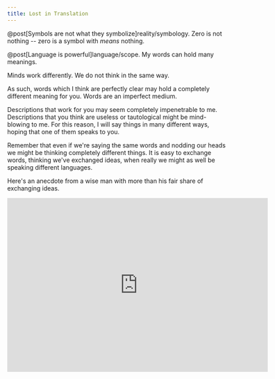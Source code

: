 ```yaml
---
title: Lost in Translation
---
```

@post[Symbols are not what they symbolize]reality/symbology. Zero is not nothing -- zero is a symbol with *means* nothing.

@post[Language is powerful]language/scope. My words can hold many meanings.

Minds work differently. We do not think in the same way.

As such, words which I think are perfectly clear may hold a completely different meaning for you. Words are an imperfect medium.

Descriptions that work for you may seem completely impenetrable to me. Descriptions that you think are useless or tautological might be mind-blowing to me. For this reason, I will say things in many different ways, hoping that one of them speaks to you.

Remember that even if we're saying the same words and nodding our heads we might be thinking completely different things. It is easy to exchange words, thinking we've exchanged ideas, when really we might as well be speaking different languages.

Here's an anecdote from a wise man with more than his fair share of exchanging ideas.

<iframe width="600" height="400" src="http://youtube.googleapis.com/v/Cj4y0EUlU-Y?start=135&amp;version=3&amp;autoplay=0?html5=1" frameborder="0" allowfullscreen="" style="z-index: 1000"></iframe>
